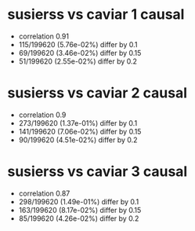 # susierss vs caviar  1 causal

- correlation 0.91
- 115/199620 (5.76e-02%) differ by 0.1
- 69/199620 (3.46e-02%) differ by 0.15
- 51/199620 (2.55e-02%) differ by 0.2


# susierss vs caviar  2 causal

- correlation 0.9
- 273/199620 (1.37e-01%) differ by 0.1
- 141/199620 (7.06e-02%) differ by 0.15
- 90/199620 (4.51e-02%) differ by 0.2


# susierss vs caviar  3 causal

- correlation 0.87
- 298/199620 (1.49e-01%) differ by 0.1
- 163/199620 (8.17e-02%) differ by 0.15
- 85/199620 (4.26e-02%) differ by 0.2


